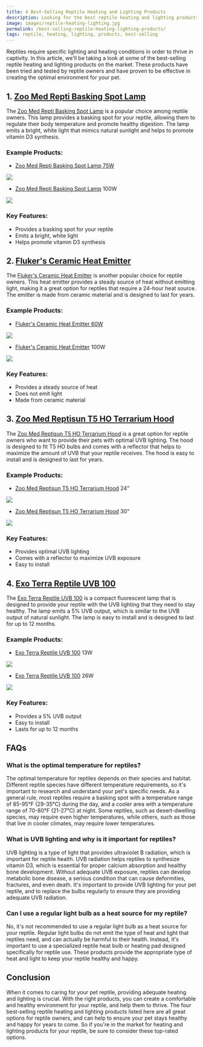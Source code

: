 ```yaml
---
title: 4 Best-Selling Reptile Heating and Lighting Products
description: Looking for the best reptile heating and lighting products? Check out these top 4 best-selling products that are sure to keep your reptile happy and healthy.
image: images/reptile-heating-lighting.jpg
permalink: /best-selling-reptile-heating-lighting-products/
tags: reptile, heating, lighting, products, best-selling
---
```


Reptiles require specific lighting and heating conditions in order to thrive in captivity. In this article, we'll be taking a look at some of the best-selling reptile heating and lighting products on the market. These products have been tried and tested by reptile owners and have proven to be effective in creating the optimal environment for your pet.

## 1. [Zoo Med Repti Basking Spot Lamp](https://amzn.to/41VaVzo)

The [Zoo Med Repti Basking Spot Lamp](https://amzn.to/41VaVzo) is a popular choice among reptile owners. This lamp provides a basking spot for your reptile, allowing them to regulate their body temperature and promote healthy digestion. The lamp emits a bright, white light that mimics natural sunlight and helps to promote vitamin D3 synthesis.

### Example Products:

- [Zoo Med Repti Basking Spot Lamp 75W](https://amzn.to/3Jj6KFZ)

<a href="https://www.amazon.com/Zoo-Med-Repti-Basking-Lamps/dp/B01BIC0PJO?crid=1YKCXLTEU0S0J&keywords=Zoo+Med+Repti+Basking+Spot+Lamp+75W&qid=1678201054&sprefix=zoo+med+repti+basking+spot+lamp+75w%2Caps%2C1424&sr=8-7&linkCode=li2&tag=forpetswith0d-20&linkId=66de111438893328da5ae8418338a0a6&language=en_US&ref_=as_li_ss_il" target="_blank"><img border="0" src="//ws-na.amazon-adsystem.com/widgets/q?_encoding=UTF8&ASIN=B01BIC0PJO&Format=_SL160_&ID=AsinImage&MarketPlace=US&ServiceVersion=20070822&WS=1&tag=forpetswith0d-20&language=en_US" ></a><img src="https://ir-na.amazon-adsystem.com/e/ir?t=forpetswith0d-20&language=en_US&l=li2&o=1&a=B01BIC0PJO" width="1" height="1" border="0" alt="" style="border:none !important; margin:0px !important;" />

- [Zoo Med Repti Basking Spot Lamp](https://amzn.to/41VaVzo) 100W

<a href="https://www.amazon.com/Zoo-Med-Repti-Basking-Spot/dp/B07PJV8XYJ?_encoding=UTF8&crid=1GCZRIQ92468O&keywords=Zoo+Med+Repti+Basking+Spot+Lamp&qid=1678200835&sprefix=zoo+med+repti+basking+spot+lamp%2Caps%2C1024&sr=8-7&linkCode=li2&tag=forpetswith0d-20&linkId=6abea5bac3e4fe1e5c1908aa48d2ed29&language=en_US&ref_=as_li_ss_il" target="_blank"><img border="0" src="//ws-na.amazon-adsystem.com/widgets/q?_encoding=UTF8&ASIN=B07PJV8XYJ&Format=_SL160_&ID=AsinImage&MarketPlace=US&ServiceVersion=20070822&WS=1&tag=forpetswith0d-20&language=en_US" ></a><img src="https://ir-na.amazon-adsystem.com/e/ir?t=forpetswith0d-20&language=en_US&l=li2&o=1&a=B07PJV8XYJ" width="1" height="1" border="0" alt="" style="border:none !important; margin:0px !important;" />

### Key Features:
- Provides a basking spot for your reptile
- Emits a bright, white light
- Helps promote vitamin D3 synthesis

## 2. [Fluker's Ceramic Heat Emitter](https://amzn.to/3kTbYip)

The [Fluker's Ceramic Heat Emitter](https://amzn.to/3kTbYip) is another popular choice for reptile owners. This heat emitter provides a steady source of heat without emitting light, making it a great option for reptiles that require a 24-hour heat source. The emitter is made from ceramic material and is designed to last for years.

### Example Products:

- [Fluker's Ceramic Heat Emitter 60W](https://amzn.to/3yj0Le1)

<a href="https://www.amazon.com/Flukers-Ceramic-Heat-Emitter-Reptiles/dp/B0002DHO6I?crid=266NWOIUDXN1M&keywords=Fluker%27s+Ceramic+Heat+Emitter+60w&qid=1678201407&sprefix=fluker%27s+ceramic+heat+emitter+60w%2Caps%2C563&sr=8-5&linkCode=li2&tag=forpetswith0d-20&linkId=ea451d862bc4d1a962c7dea125cfd96b&language=en_US&ref_=as_li_ss_il" target="_blank"><img border="0" src="//ws-na.amazon-adsystem.com/widgets/q?_encoding=UTF8&ASIN=B0002DHO6I&Format=_SL160_&ID=AsinImage&MarketPlace=US&ServiceVersion=20070822&WS=1&tag=forpetswith0d-20&language=en_US" ></a><img src="https://ir-na.amazon-adsystem.com/e/ir?t=forpetswith0d-20&language=en_US&l=li2&o=1&a=B0002DHO6I" width="1" height="1" border="0" alt="" style="border:none !important; margin:0px !important;" />

- [Fluker's Ceramic Heat Emitter](https://amzn.to/3kTbYip) 100W

<a href="https://www.amazon.com/Flukers-Ceramic-Heat-Emitter-Reptiles/dp/B0002DHO6S?crid=Q35GHXGN2VNC&keywords=Fluker%27s+Ceramic+Heat+Emitter&qid=1678201152&sprefix=fluker%27s+ceramic+heat+emitter%2Caps%2C412&sr=8-6&linkCode=li2&tag=forpetswith0d-20&linkId=7b6bf4408376085cc6d075b8a6241da4&language=en_US&ref_=as_li_ss_il" target="_blank"><img border="0" src="//ws-na.amazon-adsystem.com/widgets/q?_encoding=UTF8&ASIN=B0002DHO6S&Format=_SL160_&ID=AsinImage&MarketPlace=US&ServiceVersion=20070822&WS=1&tag=forpetswith0d-20&language=en_US" ></a><img src="https://ir-na.amazon-adsystem.com/e/ir?t=forpetswith0d-20&language=en_US&l=li2&o=1&a=B0002DHO6S" width="1" height="1" border="0" alt="" style="border:none !important; margin:0px !important;" />

### Key Features:
- Provides a steady source of heat
- Does not emit light
- Made from ceramic material

## 3. [Zoo Med Reptisun T5 HO Terrarium Hood](https://amzn.to/3mBFSbi)

The [Zoo Med Reptisun T5 HO Terrarium Hood](https://amzn.to/3mBFSbi) is a great option for reptile owners who want to provide their pets with optimal UVB lighting. The hood is designed to fit T5 HO bulbs and comes with a reflector that helps to maximize the amount of UVB that your reptile receives. The hood is easy to install and is designed to last for years.

### Example Products:

- [Zoo Med Reptisun T5 HO Terrarium Hood](https://amzn.to/3mBFSbi) 24"

<a href="https://www.amazon.com/DBDPet-Reptisun-Hood-UV-B-Bulb/dp/B08NMV6MPC?crid=3J53T4BCMHY7E&keywords=Zoo+Med+Reptisun+T5+HO+Terrarium+Hood&qid=1678202863&sprefix=zoo+med+reptisun+t5+ho+terrarium+hood%2Caps%2C824&sr=8-6&linkCode=li2&tag=forpetswith0d-20&linkId=3dd70b1e6bebb46babfde1afabe1838b&language=en_US&ref_=as_li_ss_il" target="_blank"><img border="0" src="//ws-na.amazon-adsystem.com/widgets/q?_encoding=UTF8&ASIN=B08NMV6MPC&Format=_SL160_&ID=AsinImage&MarketPlace=US&ServiceVersion=20070822&WS=1&tag=forpetswith0d-20&language=en_US" ></a><img src="https://ir-na.amazon-adsystem.com/e/ir?t=forpetswith0d-20&language=en_US&l=li2&o=1&a=B08NMV6MPC" width="1" height="1" border="0" alt="" style="border:none !important; margin:0px !important;" />

- [Zoo Med Reptisun T5 HO Terrarium Hood](https://amzn.to/41QHmyI) 30"

<a href="https://www.amazon.com/Zoo-Med-ReptiSun-Terrarium-Hood/dp/B00B39QG1Y?crid=3LG3JKD2Z4IJ8&keywords=Zoo+Med+Reptisun+T5+HO+Terrarium+Hood+36%22&qid=1678203704&sprefix=zoo+med+reptisun+t5+ho+terrarium+hood+36+%2Caps%2C610&sr=8-5&linkCode=li2&tag=forpetswith0d-20&linkId=893d6abfb92d8a80452d1e593dab1a5f&language=en_US&ref_=as_li_ss_il" target="_blank"><img border="0" src="//ws-na.amazon-adsystem.com/widgets/q?_encoding=UTF8&ASIN=B00B39QG1Y&Format=_SL160_&ID=AsinImage&MarketPlace=US&ServiceVersion=20070822&WS=1&tag=forpetswith0d-20&language=en_US" ></a><img src="https://ir-na.amazon-adsystem.com/e/ir?t=forpetswith0d-20&language=en_US&l=li2&o=1&a=B00B39QG1Y" width="1" height="1" border="0" alt="" style="border:none !important; margin:0px !important;" />

### Key Features:
- Provides optimal UVB lighting
- Comes with a reflector to maximize UVB exposure
- Easy to install

## 4. [Exo Terra Reptile UVB 100](https://amzn.to/3YrDHEA)

The [Exo Terra Reptile UVB 100](https://amzn.to/3YrDHEA) is a compact fluorescent lamp that is designed to provide your reptile with the UVB lighting that they need to stay healthy. The lamp emits a 5% UVB output, which is similar to the UVB output of natural sunlight. The lamp is easy to install and is designed to last for up to 12 months.

### Example Products:

- [Exo Terra Reptile UVB 100](https://amzn.to/3kVcwUU) 13W

<a href="https://www.amazon.com/Exo-Terra-Repti-Glo-Fluorescent-Terrarium/dp/B000YS06JI?crid=2ZCOJ2YJ6WBRT&keywords=Exo%2BTerra%2BReptile%2BUVB%2B100&qid=1678205407&sprefix=exo%2Bterra%2Breptile%2Buvb%2B100%2Caps%2C827&sr=8-3&th=1&linkCode=li2&tag=forpetswith0d-20&linkId=e7b144e8f9db6476b7e379f024369fab&language=en_US&ref_=as_li_ss_il" target="_blank"><img border="0" src="//ws-na.amazon-adsystem.com/widgets/q?_encoding=UTF8&ASIN=B000YS06JI&Format=_SL160_&ID=AsinImage&MarketPlace=US&ServiceVersion=20070822&WS=1&tag=forpetswith0d-20&language=en_US" ></a><img src="https://ir-na.amazon-adsystem.com/e/ir?t=forpetswith0d-20&language=en_US&l=li2&o=1&a=B000YS06JI" width="1" height="1" border="0" alt="" style="border:none !important; margin:0px !important;" />

- [Exo Terra Reptile UVB 100](https://amzn.to/3YrDHEA) 26W

<a href="https://www.amazon.com/Exo-Terra-Repti-Glo-Fluorescent-Terrarium/dp/B000YS06JI?crid=2ZCOJ2YJ6WBRT&keywords=Exo%2BTerra%2BReptile%2BUVB%2B100&qid=1678205407&sprefix=exo%2Bterra%2Breptile%2Buvb%2B100%2Caps%2C827&sr=8-3&th=1&linkCode=li2&tag=forpetswith0d-20&linkId=d8d11264184bff2f388f255ab8f69804&language=en_US&ref_=as_li_ss_il" target="_blank"><img border="0" src="//ws-na.amazon-adsystem.com/widgets/q?_encoding=UTF8&ASIN=B000YS06JI&Format=_SL160_&ID=AsinImage&MarketPlace=US&ServiceVersion=20070822&WS=1&tag=forpetswith0d-20&language=en_US" ></a><img src="https://ir-na.amazon-adsystem.com/e/ir?t=forpetswith0d-20&language=en_US&l=li2&o=1&a=B000YS06JI" width="1" height="1" border="0" alt="" style="border:none !important; margin:0px !important;" />

### Key Features:
- Provides a 5% UVB output
- Easy to install
- Lasts for up to 12 months

## FAQs
### What is the optimal temperature for reptiles?
The optimal temperature for reptiles depends on their species and habitat. Different reptile species have different temperature requirements, so it's important to research and understand your pet's specific needs. As a general rule, most reptiles require a basking spot with a temperature range of 85-95°F (29-35°C) during the day, and a cooler area with a temperature range of 70-80°F (21-27°C) at night. Some reptiles, such as desert-dwelling species, may require even higher temperatures, while others, such as those that live in cooler climates, may require lower temperatures.

### What is UVB lighting and why is it important for reptiles?

UVB lighting is a type of light that provides ultraviolet B radiation, which is important for reptile health. UVB radiation helps reptiles to synthesize vitamin D3, which is essential for proper calcium absorption and healthy bone development. Without adequate UVB exposure, reptiles can develop metabolic bone disease, a serious condition that can cause deformities, fractures, and even death. It's important to provide UVB lighting for your pet reptile, and to replace the bulbs regularly to ensure they are providing adequate UVB radiation.

### Can I use a regular light bulb as a heat source for my reptile?

No, it's not recommended to use a regular light bulb as a heat source for your reptile. Regular light bulbs do not emit the type of heat and light that reptiles need, and can actually be harmful to their health. Instead, it's important to use a specialized reptile heat bulb or heating pad designed specifically for reptile use. These products provide the appropriate type of heat and light to keep your reptile healthy and happy.

## Conclusion

When it comes to caring for your pet reptile, providing adequate heating and lighting is crucial. With the right products, you can create a comfortable and healthy environment for your reptile, and help them to thrive. The four best-selling reptile heating and lighting products listed here are all great options for reptile owners, and can help to ensure your pet stays healthy and happy for years to come. So if you're in the market for heating and lighting products for your reptile, be sure to consider these top-rated options.